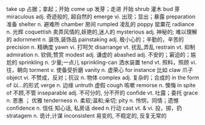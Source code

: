 take up 占据；拿起；开始
come up 发芽；走进 开始
shrub 灌木
bud 芽
miraculous adj. 奇迹般的, 超自然的
emerge vi. 出现；显出；暴露
preparation 准备
shelter n. 避难所
chamber 房间
rumpled 凌乱的
poppy 罂粟花
radiance n. 光辉
coquettish 卖弄风情的,妖艳的,迷人的
mysterious adj. 神秘的; 难以理解的
adornment n. 装饰,装饰品
painstaking adj. 极小心的；辛勤的，辛苦的
precision n. 精确度
yawn vi. 打呵欠
disarrange vt. 扰乱,弄乱
restrain vt. 抑制
admiration n. 钦佩;赞赏
modest adj. 谦虚的
abashed adj. 不安的；窘迫的；尴尬的
sprinkling n. 少量;一点儿
sprinkling-can 洒水装置
tend vt. 照料，照顾 vi. 往，朝向
torment v. 使备受折磨
vanity n. 虚荣心
for instance 比如
claw 爪子
object vi. 不赞成，反对；抗议 n. 物体
complex adj. 复杂的；合成的
in the form of 以...的形式
verge n. 边缘
untruth 虚假
cough 咳嗽
remorse n. 懊悔
in spite of 不顾,不管
inseparable adj. 不可分的, 分不开的
confide vt. 吐露；委托
grace n. 恩惠 ； 优雅
tenderness n. 柔软;温和;亲切;
pity n. 怜悯，同情；遗憾
confidence n. 信任 知心话, 私房话
deed n.行动
cast vt. & vi. 投，掷，扔
stratagem n. 诡计,计谋
inconsistent 易变的, 不稳定的, 反复无常的
